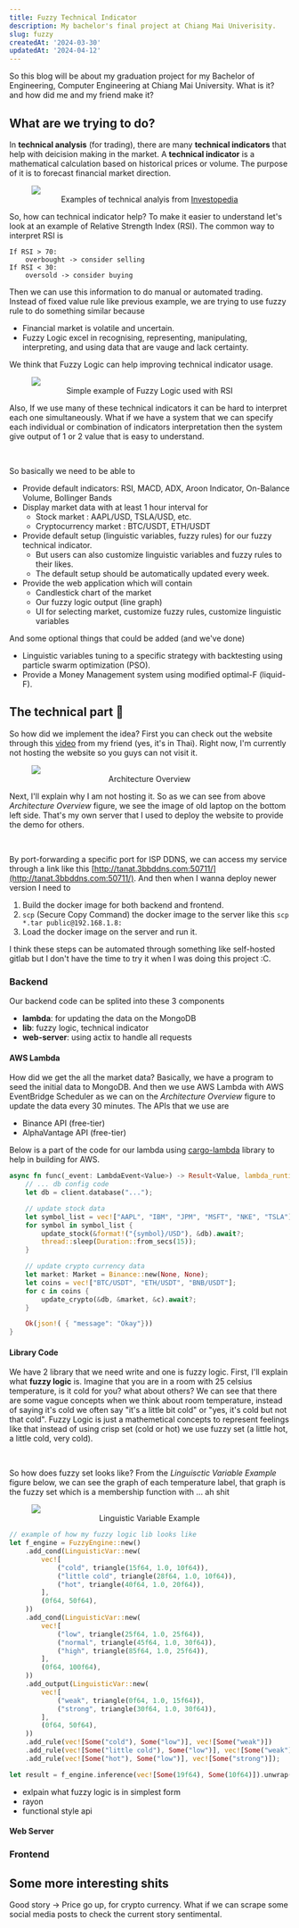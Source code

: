 ```yaml
---
title: Fuzzy Technical Indicator
description: My bachelor's final project at Chiang Mai Univerisity.
slug: fuzzy
createdAt: '2024-03-30'
updatedAt: '2024-04-12'
---
```


So this blog will be about my graduation project for my Bachelor of Engineering, Computer Engineering
at Chiang Mai University. What is it? and how did me and my friend make it?

## What are we trying to do?

In **technical analysis** (for trading), there are many **technical indicators** that help with 
deicision making in the market. A **technical indicator** is a mathematical calculation based 
on historical prices or volume. The purpose of it is to forecast financial market direction.

<figure>
<img src="https://www.investopedia.com/thmb/eOSRgZbllIESMSBnKSk7fA3jptQ=/1500x0/filters:no_upscale():max_bytes(150000):strip_icc():format(webp)/dotdash_Final_Technical_Analysis_Strategies_for_Beginners_Sep_2020-01-412a1ba6af834a74a852cbc32e5d6f7c.jpg" />
<figcaption>
<center>
Examples of technical analyis from <a href="https://www.investopedia.com/articles/active-trading/102914/technical-analysis-strategies-beginners.asp">Investopedia</a>
</center>
</figcaption>
</figure>

So, how can technical indicator help? To make it easier to understand let's look at an example 
of Relative Strength Index (RSI). The common way to interpret RSI is 
```
If RSI > 70:
    overbought -> consider selling
If RSI < 30:
    oversold -> consider buying
```
Then we can use this information to do manual or automated trading. Instead of fixed value rule 
like previous example, we are trying to use fuzzy rule to do something similar because 
- Financial market is volatile and uncertain.
- Fuzzy Logic excel in recognising, representing, manipulating, interpreting, and using data that 
are vauge and lack certainty. 

We think that Fuzzy Logic can help improving technical indicator usage.
<figure>
<img src="https://imgur.com/XeQJjYB.png" />
<figcaption>
<center>
Simple example of Fuzzy Logic used with RSI
</center>
</figcaption>
</figure>

Also, If we use many of these technical indicators it can be hard to interpret each one simultaneously.
What if we have a system that we can specify each individual or combination of indicators interpretation
then the system give output of 1 or 2 value that is easy to understand.

<br>

So basically we need to be able to
- Provide default indicators: RSI, MACD, ADX, Aroon Indicator, On-Balance Volume, Bollinger Bands
- Display market data with at least 1 hour interval for 
    - Stock market : AAPL/USD, TSLA/USD, etc.
    - Cryptocurrency market : BTC/USDT, ETH/USDT
- Provide default setup (linguistic variables, fuzzy rules) for our fuzzy technical indicator.
    - But users can also customize linguistic variables and fuzzy rules to their likes. 
    - The default setup should be automatically updated every week.
- Provide the web application which will contain 
    - Candlestick chart of the market 
    - Our fuzzy logic output (line graph) 
    - UI for selecting market, customize fuzzy rules, customize linguistic variables 

And some optional things that could be added (and we've done)
- Linguistic variables tuning to a specific strategy with backtesting using particle swarm optimization (PSO). 
- Provide a Money Management system using modified optimal-F (liquid-F).


## The technical part 🗿
So how did we implement the idea? First you can check out the website through this [video](https://www.youtube.com/watch?v=vPOLlNmZDSU)
from my friend (yes, it's in Thai). Right now, I'm currently not hosting the website so you guys can
not visit it. 

<figure>
<img src="https://imgur.com/puSZftM.png" />
<figcaption>
<center>
Architecture Overview
</center>
</figcaption>
</figure>

Next, I'll explain why I am not hosting it. So as we can see from above *Architecture Overview* figure, 
we see the image of old laptop on the bottom left side. That's my own server that I used to deploy 
the website to provide the demo for others. 

<br>

By port-forwarding a specific port for ISP DDNS, we can 
access my service through a link like this [http://tanat.3bbddns.com:50711/](http://tanat.3bbddns.com:50711/).
And then when I wanna deploy newer version I need to 
1. Build the docker image for both backend and frontend.
2. `scp` (Secure Copy Command) the docker image to the server like this `scp *.tar public@192.168.1.8:`
3. Load the docker image on the server and run it.

I think these steps can be automated through something like self-hosted gitlab but I don't have the time 
to try it when I was doing this project :C.

### Backend
Our backend code can be splited into these 3 components
- **lambda**: for updating the data on the MongoDB
- **lib**: fuzzy logic, technical indicator
- **web-server**: using actix to handle all requests

#### AWS Lambda 
How did we get the all the market data? Basically, we have a program to seed the initial data to MongoDB.
And then we use AWS Lambda with AWS EventBridge Scheduler as we can on the *Architecture Overview* figure 
to update the data every 30 minutes. The APIs that we use are 
- Binance API (free-tier)
- AlphaVantage API (free-tier) 

Below is a part of the code for our lambda using [cargo-lambda](https://github.com/cargo-lambda/cargo-lambda) 
library to help in building for AWS.
```rust
async fn func(_event: LambdaEvent<Value>) -> Result<Value, lambda_runtime::Error> {
    // ... db config code 
    let db = client.database("...");

    // update stock data
    let symbol_list = vec!["AAPL", "IBM", "JPM", "MSFT", "NKE", "TSLA"];
    for symbol in symbol_list {
        update_stock(&format!("{symbol}/USD"), &db).await?;
        thread::sleep(Duration::from_secs(15));
    }

    // update crypto currency data
    let market: Market = Binance::new(None, None);
    let coins = vec!["BTC/USDT", "ETH/USDT", "BNB/USDT"];
    for c in coins {
        update_crypto(&db, &market, &c).await?;
    }

    Ok(json!( { "message": "Okay"}))
}
```

#### Library Code
We have 2 library that we need write and one is fuzzy logic. First, I'll explain what **fuzzy logic** is.
Imagine that you are in a room with 25 celsius temperature, is it cold for you? what about others?
We can see that there are some vague concepts when we think about room temperature, instead of saying it's
cold we often say "it's a little bit cold" or "yes, it's cold but not that cold". Fuzzy Logic is just
a mathemetical concepts to represent feelings like that instead of using crisp set (cold or hot) we 
use fuzzy set (a little hot, a little cold, very cold). 

<br>

So how does fuzzy set looks like? From the *Linguisctic Variable Example* figure below, we can see 
the graph of each temperature label, that graph is the fuzzy set 
which is a membership function with ...  ah shit

<figure>
<img src="https://imgur.com/XgIAwAN.png" />
<figcaption>
<center>
Linguistic Variable Example
</center>
</figcaption>
</figure>


```rust
// example of how my fuzzy logic lib looks like
let f_engine = FuzzyEngine::new()
    .add_cond(LinguisticVar::new(
        vec![
            ("cold", triangle(15f64, 1.0, 10f64)),
            ("little cold", triangle(28f64, 1.0, 10f64)),
            ("hot", triangle(40f64, 1.0, 20f64)),
        ],
        (0f64, 50f64),
    ))
    .add_cond(LinguisticVar::new(
        vec![
            ("low", triangle(25f64, 1.0, 25f64)),
            ("normal", triangle(45f64, 1.0, 30f64)),
            ("high", triangle(85f64, 1.0, 25f64)),
        ],
        (0f64, 100f64),
    ))
    .add_output(LinguisticVar::new(
        vec![
            ("weak", triangle(0f64, 1.0, 15f64)),
            ("strong", triangle(30f64, 1.0, 30f64)),
        ],
        (0f64, 50f64),
    ))
    .add_rule(vec![Some("cold"), Some("low")], vec![Some("weak")])
    .add_rule(vec![Some("little cold"), Some("low")], vec![Some("weak")])
    .add_rule(vec![Some("hot"), Some("low")], vec![Some("strong")]);

let result = f_engine.inference(vec![Some(19f64), Some(10f64)]).unwrap();
```
- exlpain what fuzzy logic is in simplest form
- rayon 
- functional style api 


#### Web Server



### Frontend


## Some more interesting shits
Good story -> Price go up, for crypto currency. What if we can scrape some social media posts to 
check the current story sentimental.

